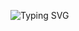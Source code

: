 ![Typing SVG](https://readme-typing-svg.herokuapp.com?font=Fira+Code&size=30&duration=2000&pause=1000&color=E7678A&center=true&vCenter=true&multiline=true&width=435&weight=bold&lines=Hi,+my+name+is+Melissa)
